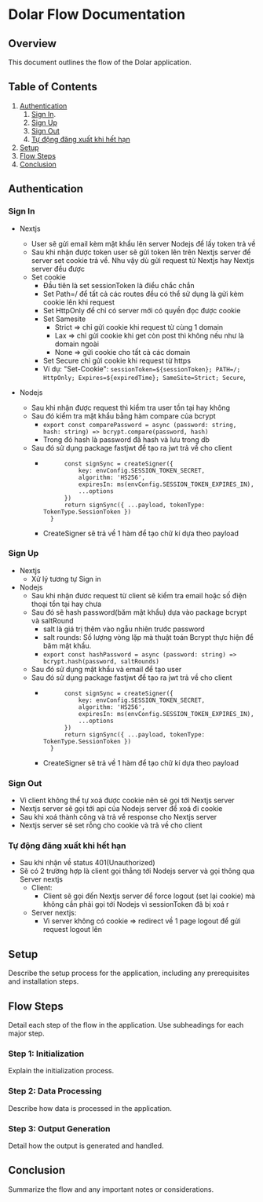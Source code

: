 # Dolar Flow Documentation

## Overview
This document outlines the flow of the Dolar application.

## Table of Contents

1. [Authentication](#authentication)
    1. [Sign In](#sign-in).
    2. [Sign Up](#sign-up)
    3. [Sign Out](#sign-out)
    4. [Tự động đăng xuất khi hết hạn](#tự-động-đăng-xuất-khi-hết-hạn)
2. [Setup](#setup)
3. [Flow Steps](#flow-steps)
4. [Conclusion](#conclusion)

## Authentication
### Sign In
- Nextjs
    - User sẽ gửi email kèm mật khẩu lên server Nodejs để lấy token trả về
    - Sau khi nhận được token user sẽ gửi token lên trên Nextjs server để server set cookie trả về. 
    Nhu vậy dù gửi request từ Nextjs hay Nextjs server đều được
    - Set cookie
        - Đầu tiên là set sessionToken là điểu chắc chắn
        - Set Path=/ để tất cả các routes đều có thể sử dụng là gửi kèm cookie lên khi request
        - Set HttpOnly để chỉ có server mới có quyền đọc được cookie
        - Set Samesite
            - Strict => chỉ gửi cookie khi request từ cùng 1 domain
            - Lax => chỉ gửi cookie khi get còn post thì không nếu như là domain ngoài
            - None => gửi cookie cho tất cả các domain
        - Set Secure chỉ gửi cookie khi request từ https
        - Ví dụ: "Set-Cookie": `sessionToken=${sessionToken}; PATH=/; HttpOnly; Expires=${expiredTime}; SameSite=Strict; Secure`,

- Nodejs
    - Sau khi nhận được request thì kiểm tra user tồn tại hay không
    - Sau đó kiểm tra mật khẩu bằng hàm compare của bcrypt
        - ```export const comparePassword = async (password: string, hash: string) => bcrypt.compare(password, hash)```
        - Trong đó hash là password đã hash và lưu trong db
    - Sau đó sử dụng package fastjwt để tạo ra jwt trả về cho client
        - ``` export const signSessionToken = (payload: Pick<TokenPayload, 'userId'>, options?: SignerOptions) => {
                const signSync = createSigner({
                    key: envConfig.SESSION_TOKEN_SECRET,
                    algorithm: 'HS256',
                    expiresIn: ms(envConfig.SESSION_TOKEN_EXPIRES_IN),
                    ...options
                })
                return signSync({ ...payload, tokenType: TokenType.SessionToken })
            }
          ```
        - CreateSigner sẽ trả về 1 hàm để tạo chữ kí dựa theo payload
### Sign Up
- Nextjs
    - Xử lý tương tự Sign in
- Nodejs
    - Sau khi nhận đươc request từ client sẽ kiểm tra email hoặc số điện thoại tồn tại hay chưa
    - Sau đó sẽ hash password(băm mật khẩu) dựa vào package bcrypt và saltRound
        - salt là giá trị thêm vào ngẫu nhiên trước password
        - salt rounds: Số lượng vòng lặp mà thuật toán Bcrypt thực hiện để băm mật khẩu.
        - ```export const hashPassword = async (password: string) => bcrypt.hash(password, saltRounds)```
    - Sau đó sử dụng mật khẩu và email để tạo user
    - Sau đó sử dụng package fastjwt để tạo ra jwt trả về cho client
        - ``` export const signSessionToken = (payload: Pick<TokenPayload, 'userId'>, options?: SignerOptions) => {
                const signSync = createSigner({
                    key: envConfig.SESSION_TOKEN_SECRET,
                    algorithm: 'HS256',
                    expiresIn: ms(envConfig.SESSION_TOKEN_EXPIRES_IN),
                    ...options
                })
                return signSync({ ...payload, tokenType: TokenType.SessionToken })
            }
          ```
        - CreateSigner sẽ trả về 1 hàm để tạo chữ kí dựa theo payload
### Sign Out
- Vì client không thể tự xoá được cookie nên sẽ gọi tới Nextjs server
- Nextjs server sẽ gọi tới api của Nodejs server để xoá đi cookie
- Sau khi xoá thành công và trả về response cho Nextjs server
- Nextjs server sẽ set rỗng cho cookie và trả về cho client
### Tự động đăng xuất khi hết hạn
- Sau khi nhận về status 401(Unauthorized)
- Sẽ có 2 trường hợp là client gọi thẳng tới Nodejs server và gọi thông qua Server nextjs
    - Client:
        - Client sẽ gọi đến Nextjs server để force logout (set lại cookie) mà không cần phải gọi tới Nodejs vì sessionToken đã bị xoá r
    - Server nextjs:
        - Vì server không có cookie => redirect về 1 page logout để gửi request logout lên



## Setup
Describe the setup process for the application, including any prerequisites and installation steps.

## Flow Steps
Detail each step of the flow in the application. Use subheadings for each major step.

### Step 1: Initialization
Explain the initialization process.

### Step 2: Data Processing
Describe how data is processed in the application.

### Step 3: Output Generation
Detail how the output is generated and handled.

## Conclusion
Summarize the flow and any important notes or considerations.
